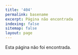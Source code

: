 ```yaml
---
title: '404'
permalink: basename
excerpt: Página não encontrada
indexing: false
sitemap: false
layout: page
---
```


Esta página não foi encontrada.
